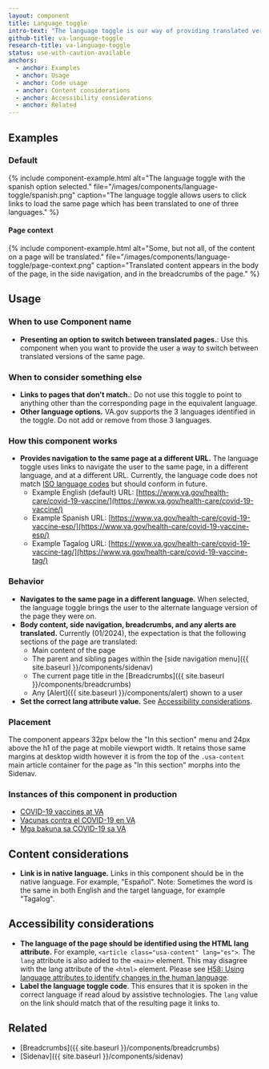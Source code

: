 ```yaml
---
layout: component
title: Language toggle
intro-text: "The language toggle is our way of providing translated versions of select pages on va.gov."
github-title: va-language-toggle
research-title: va-language-toggle
status: use-with-caution-available
anchors:
  - anchor: Examples
  - anchor: Usage
  - anchor: Code usage
  - anchor: Content considerations
  - anchor: Accessibility considerations
  - anchor: Related
---
```


## Examples

### Default

{% include component-example.html alt="The language toggle with the spanish option selected." file="/images/components/language-toggle/spanish.png" caption="The language toggle allows users to click links to load the same page which has been translated to one of three languages." %}

#### Page context

{% include component-example.html alt="Some, but not all, of the content on a page will be translated." file="/images/components/language-toggle/page-context.png" caption="Translated content appears in the body of the page, in the side navigation, and in the breadcrumbs of the page." %}

## Usage

### When to use Component name

* **Presenting an option to switch between translated pages.**: Use this component when you want to provide the user a way to switch between translated versions of the same page.

### When to consider something else

* **Links to pages that don't match.**: Do not use this toggle to point to anything other than the corresponding page in the equivalent language.
* **Other language options.** VA.gov supports the 3 languages identified in the toggle. Do not add or remove from those 3 languages.

### How this component works

* **Provides navigation to the same page at a different URL.** The language toggle uses links to navigate the user to the same page, in a different language, and at a different URL. Currently, the language code does not match [ISO language codes](https://www.loc.gov/standards/iso639-2/php/code_list.php) but should conform in future. 
  * Example English (default) URL: [https://www.va.gov/health-care/covid-19-vaccine/](https://www.va.gov/health-care/covid-19-vaccine/)
  * Example Spanish URL: [https://www.va.gov/health-care/covid-19-vaccine-esp/](https://www.va.gov/health-care/covid-19-vaccine-esp/)
  * Example Tagalog URL: [https://www.va.gov/health-care/covid-19-vaccine-tag/](https://www.va.gov/health-care/covid-19-vaccine-tag/)

### Behavior

* **Navigates to the same page in a different language.** When selected, the language toggle brings the user to the alternate language version of the page they were on.
* **Body content, side navigation, breadcrumbs, and any alerts are translated.** Currently (01/2024), the expectation is that the following sections of the page are translated:
  * Main content of the page 
  * The parent and sibling pages within the [side navigation menu]({{ site.baseurl }}/components/sidenav)
  * The current page title in the [Breadcrumbs]({{ site.baseurl }}/components/breadcrumbs)
  * Any [Alert]({{ site.baseurl }}/components/alert) shown to a user
* **Set the correct lang attribute value.** See [Accessibility considerations](#accessibility-considerations).

### Placement

The component appears 32px below the "In this section" menu and 24px above the h1 of the page at mobile viewport width. It retains those same margins at desktop width however it is from the top of the `.usa-content` main article container for the page as "In this section" morphs into the Sidenav.

### Instances of this component in production

* [COVID-19 vaccines at VA](https://www.va.gov/health-care/covid-19-vaccine/)
* [Vacunas contra el COVID-19 en VA](https://www.va.gov/health-care/covid-19-vaccine-esp/)
* [Mga bakuna sa COVID-19 sa VA](https://www.va.gov/health-care/covid-19-vaccine-tag/)

## Content considerations

* **Link is in native language.** Links in this component should be in the native language. For example, "Español". Note: Sometimes the word is the same in both English and the target language, for example "Tagalog".

## Accessibility considerations

* **The language of the page should be identified using the HTML lang attribute.** For example, `<article class="usa-content" lang="es">`. The `lang` attribute is also added to the `<main>` element. This may disagree with the lang attribute of the `<html>` element. Please see [H58: Using language attributes to identify changes in the human language](https://www.w3.org/WAI/WCAG21/Techniques/html/H58).
* **Label the language toggle code**. This ensures that it is spoken in the correct language if read aloud by assistive technologies. The `lang` value on the link should match that of the resulting page it links to.

## Related

* [Breadcrumbs]({{ site.baseurl }}/components/breadcrumbs)
* [Sidenav]({{ site.baseurl }}/components/sidenav)

<!-- TODO: Once we build this component, add the checklist -->
<!-- include _component-checklist.html component_name=page.web-component -->